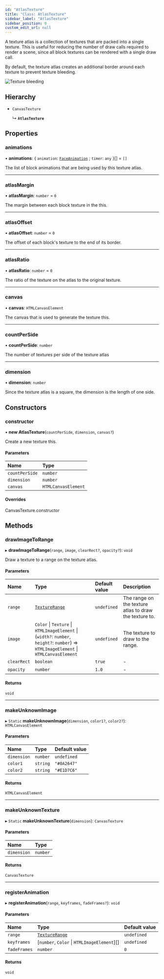 ```yaml
---
id: "AtlasTexture"
title: "Class: AtlasTexture"
sidebar_label: "AtlasTexture"
sidebar_position: 0
custom_edit_url: null
---
```


A texture atlas is a collection of textures that are packed into a single texture.
This is useful for reducing the number of draw calls required to render a scene, since
all block textures can be rendered with a single draw call.

By default, the texture atlas creates an additional border around each texture to prevent
texture bleeding.

![Texture bleeding](/img/docs/texture-bleeding.png)

## Hierarchy

- `CanvasTexture`

  ↳ **`AtlasTexture`**

## Properties

### animations

• **animations**: { `animation`: [`FaceAnimation`](FaceAnimation.md) ; `timer`: `any`  }[] = `[]`

The list of block animations that are being used by this texture atlas.

___

### atlasMargin

• **atlasMargin**: `number` = `0`

The margin between each block texture in the this.

___

### atlasOffset

• **atlasOffset**: `number` = `0`

The offset of each block's texture to the end of its border.

___

### atlasRatio

• **atlasRatio**: `number` = `0`

The ratio of the texture on the atlas to the original texture.

___

### canvas

• **canvas**: `HTMLCanvasElement`

The canvas that is used to generate the texture this.

___

### countPerSide

• **countPerSide**: `number`

The number of textures per side of the texture atlas

___

### dimension

• **dimension**: `number`

Since the texture atlas is a square, the dimension is the length of one side.

## Constructors

### constructor

• **new AtlasTexture**(`countPerSide`, `dimension`, `canvas?`)

Create a new texture this.

#### Parameters

| Name | Type |
| :------ | :------ |
| `countPerSide` | `number` |
| `dimension` | `number` |
| `canvas` | `HTMLCanvasElement` |

#### Overrides

CanvasTexture.constructor

## Methods

### drawImageToRange

▸ **drawImageToRange**(`range`, `image`, `clearRect?`, `opacity?`): `void`

Draw a texture to a range on the texture atlas.

#### Parameters

| Name | Type | Default value | Description |
| :------ | :------ | :------ | :------ |
| `range` | [`TextureRange`](../modules.md#texturerange-14) | `undefined` | The range on the texture atlas to draw the texture to. |
| `image` | `Color` \| `Texture` \| `HTMLImageElement` \| (`width?`: `number`, `height?`: `number`) => `HTMLImageElement` \| `HTMLCanvasElement` | `undefined` | The texture to draw to the range. |
| `clearRect` | `boolean` | `true` | - |
| `opacity` | `number` | `1.0` | - |

#### Returns

`void`

___

### makeUnknownImage

▸ `Static` **makeUnknownImage**(`dimension`, `color1?`, `color2?`): `HTMLCanvasElement`

#### Parameters

| Name | Type | Default value |
| :------ | :------ | :------ |
| `dimension` | `number` | `undefined` |
| `color1` | `string` | `"#0A2647"` |
| `color2` | `string` | `"#E1D7C6"` |

#### Returns

`HTMLCanvasElement`

___

### makeUnknownTexture

▸ `Static` **makeUnknownTexture**(`dimension`): `CanvasTexture`

#### Parameters

| Name | Type |
| :------ | :------ |
| `dimension` | `number` |

#### Returns

`CanvasTexture`

___

### registerAnimation

▸ **registerAnimation**(`range`, `keyframes`, `fadeFrames?`): `void`

#### Parameters

| Name | Type | Default value |
| :------ | :------ | :------ |
| `range` | [`TextureRange`](../modules.md#texturerange-14) | `undefined` |
| `keyframes` | [`number`, `Color` \| `HTMLImageElement`][] | `undefined` |
| `fadeFrames` | `number` | `0` |

#### Returns

`void`

